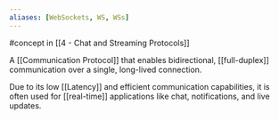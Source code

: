 ```yaml
---
aliases: [WebSockets, WS, WSs]
---
```


#concept in [[4 - Chat and Streaming Protocols]]

A [[Communication Protocol]] that enables bidirectional, [[full-duplex]] communication over a single, long-lived connection.

Due to its low [[Latency]] and efficient communication capabilities, it is often used for [[real-time]] applications like chat, notifications, and live updates.
